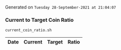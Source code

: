 Generated on `Tuesday 28-September-2021 at 21:04:07`

### Current to Target Coin Ratio
`current_coin_ratio.sh`

Date|Current|Target|Ratio
---|---|---|---
